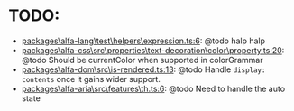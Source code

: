 # TODO:

- [packages\alfa-lang\test\helpers\expression.ts:6](https://github.com/siteimprove/alfa/blob/master/packages/alfa-lang/test/helpers/expression.ts#L6): @todo halp halp
- [packages\alfa-css\src\properties\text-decoration\color\property.ts:20](https://github.com/siteimprove/alfa/blob/master/packages/alfa-css/src/properties/text-decoration/color/property.ts#L20): @todo Should be currentColor when supported in colorGrammar
- [packages\alfa-dom\src\is-rendered.ts:13](https://github.com/siteimprove/alfa/blob/master/packages/alfa-dom/src/is-rendered.ts#L13): @todo Handle `display: contents` once it gains wider support.
- [packages\alfa-aria\src\features\th.ts:6](https://github.com/siteimprove/alfa/blob/master/packages/alfa-aria/src/features/th.ts#L6): @todo Need to handle the auto state
